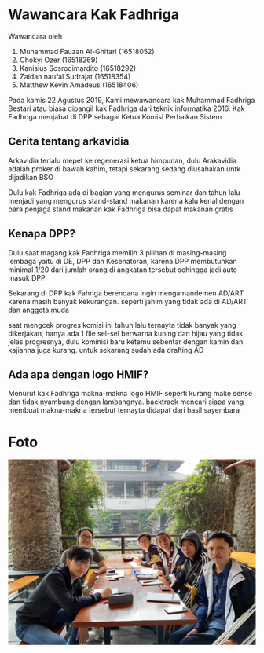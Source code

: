 # Wawancara Kak Fadhriga

Wawancara oleh
1. Muhammad Fauzan Al-Ghifari (16518052)
2. Chokyi Ozer (16518269)
3. Kanisius Sosrodimardito (16518292)
4. Zaidan naufal Sudrajat (16518354)
5. Matthew Kevin Amadeus (16518406)

Pada kamis 22 Agustus 2019, Kami mewawancara kak Muhammad Fadhriga Bestari atau biasa dipangil kak Fadhriga dari teknik informatika 2016. Kak Fadhriga menjabat di DPP sebagai Ketua Komisi Perbaikan Sistem

## Cerita tentang arkavidia
Arkavidia terlalu mepet ke regenerasi ketua himpunan, dulu Arakavidia adalah proker di bawah kahim, tetapi sekarang sedang diusahakan untk dijadikan BSO

Dulu kak Fadhriga ada di bagian yang mengurus seminar dan tahun lalu menjadi yang mengurus stand-stand makanan karena kalu kenal dengan para penjaga stand makanan kak Fadhriga bisa dapat makanan gratis

## Kenapa DPP?
Dulu saat magang kak Fadhriga memilih 3 pilihan di masing-masing lembaga yaitu di DE, DPP dan Kesenatoran, karena DPP membutuhkan minimal 1/20 dari jumlah orang di angkatan tersebut sehingga jadi auto masuk DPP

Sekarang di DPP kak Fahriga berencana ingin mengamandemen AD/ART karena masih banyak kekurangan. seperti jahim yang tidak ada di AD/ART dan anggota muda

saat mengcek progres komisi ini tahun lalu ternayta tidak banyak yang dikerjakan, hanya ada 1 file sel-sel berwarna kuning dan hijau yang tidak jelas progresnya, dulu kominisi baru ketemu sebentar dengan kamin dan kajianna juga kurang. untuk sekarang sudah ada drafting AD

## Ada apa dengan logo HMIF?
Menurut kak Fadhriga makna-makna logo HMIF seperti kurang make sense dan tidak nyambung dengan lambangnya. backtrack mencari siapa yang membuat makna-makna tersebut ternayta didapat dari hasil sayembara

# Foto
![foto](./16518052-16518269-16518292-16518354-16518406.jpg)